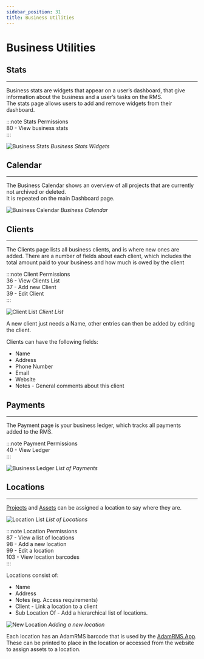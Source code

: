 ```yaml
---
sidebar_position: 31
title: Business Utilities
---
```


# Business Utilities

## Stats
---
Business stats are widgets that appear on a user’s dashboard, that give information about the business and a user’s tasks on the RMS.  
The stats page allows users to add and remove widgets from their dashboard.

:::note Stats Permissions  
80 - View business stats  
:::

![Business Stats](/img/tutorial/businesses/utilities-stats.png "Business Stats Widgets")
*Business Stats Widgets*

## Calendar
---
The Business Calendar shows an overview of all projects that are currently not archived or deleted.  
It is repeated on the main Dashboard page.

![Business Calendar](/img/tutorial/businesses/utilities-calendar.png "Business Calendar")
*Business Calendar*

## Clients
---
The Clients page lists all business clients, and is where new ones are added.
There are a number of fields about each client, which includes the total amount paid to your business and how much is owed by the client

:::note Client Permissions  
36 - View Clients List  
37 - Add new Client  
39 - Edit Client  
:::

![Client List](/img/tutorial/businesses/utilities-clients.png)
*Client List*

A new client just needs a Name, other entries can then be added by editing the client.

Clients can have the following fields:
- Name
- Address
- Phone Number
- Email
- Website
- Notes - General comments about this client


## Payments
---
The Payment page is your business ledger, which tracks all payments added to the RMS.

:::note Payment Permissions  
40 - View Ledger  
:::

![Business Ledger](/img/tutorial/businesses/utilities-ledger.png "Business Ledger")
*List of Payments*

## Locations
---
[Projects](../Projects/projects) and [Assets](../Assets/assets) can be assigned a location to say where they are.

![Location List](/img/tutorial/businesses/utilities-locations.png "Location List")
*List of Locations*

:::note Location Permissions  
87 - View a list of locations  
98 - Add a new location  
99 - Edit a location  
103 - View location barcodes  
::: 

Locations consist of:
- Name
- Address
- Notes (eg. Access requirements)
- Client - Link a location to a client
- Sub Location Of - Add a hierarchical list of locations.

![New Location](/img/tutorial/businesses/utilities-locations-new.png "New Location popup")
*Adding a new location*

Each location has an AdamRMS barcode that is used by the [AdamRMS App](../AdamRMS%20App/adam-rms-app). These can be printed to place in the location or accessed from the website to assign assets to a location.
